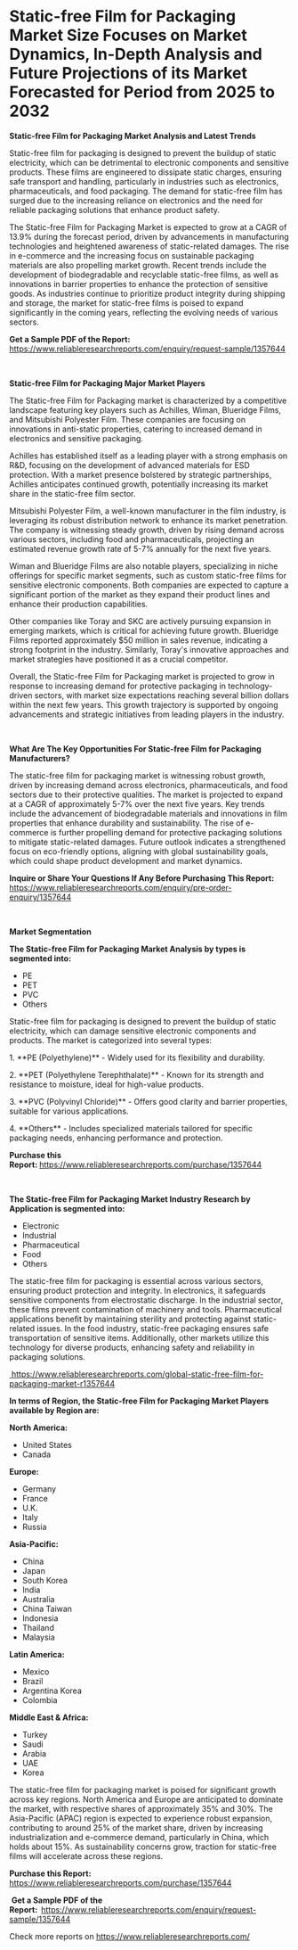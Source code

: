 <p><h1>Static-free Film for Packaging Market Size Focuses on Market Dynamics, In-Depth Analysis and Future Projections of its Market Forecasted for Period from 2025 to 2032</h1></p><p><strong>Static-free Film for Packaging Market Analysis and Latest Trends</strong></p>
<p><p>Static-free film for packaging is designed to prevent the buildup of static electricity, which can be detrimental to electronic components and sensitive products. These films are engineered to dissipate static charges, ensuring safe transport and handling, particularly in industries such as electronics, pharmaceuticals, and food packaging. The demand for static-free film has surged due to the increasing reliance on electronics and the need for reliable packaging solutions that enhance product safety.</p><p>The Static-free Film for Packaging Market is expected to grow at a CAGR of 13.9% during the forecast period, driven by advancements in manufacturing technologies and heightened awareness of static-related damages. The rise in e-commerce and the increasing focus on sustainable packaging materials are also propelling market growth. Recent trends include the development of biodegradable and recyclable static-free films, as well as innovations in barrier properties to enhance the protection of sensitive goods. As industries continue to prioritize product integrity during shipping and storage, the market for static-free films is poised to expand significantly in the coming years, reflecting the evolving needs of various sectors.</p></p>
<p><strong>Get a Sample PDF of the Report:&nbsp;</strong> <a href="https://www.reliableresearchreports.com/enquiry/request-sample/1357644?utm_campaign=2146&utm_medium=2&utm_source=Github&utm_content=ia&utm_term=01022025&utm_id=static-free-film-for-packaging">https://www.reliableresearchreports.com/enquiry/request-sample/1357644</a></p>
<p>&nbsp;</p>
<p><strong>Static-free Film for Packaging Major Market Players</strong></p>
<p><p>The Static-free Film for Packaging market is characterized by a competitive landscape featuring key players such as Achilles, Wiman, Blueridge Films, and Mitsubishi Polyester Film. These companies are focusing on innovations in anti-static properties, catering to increased demand in electronics and sensitive packaging.</p><p>Achilles has established itself as a leading player with a strong emphasis on R&D, focusing on the development of advanced materials for ESD protection. With a market presence bolstered by strategic partnerships, Achilles anticipates continued growth, potentially increasing its market share in the static-free film sector.</p><p>Mitsubishi Polyester Film, a well-known manufacturer in the film industry, is leveraging its robust distribution network to enhance its market penetration. The company is witnessing steady growth, driven by rising demand across various sectors, including food and pharmaceuticals, projecting an estimated revenue growth rate of 5-7% annually for the next five years.</p><p>Wiman and Blueridge Films are also notable players, specializing in niche offerings for specific market segments, such as custom static-free films for sensitive electronic components. Both companies are expected to capture a significant portion of the market as they expand their product lines and enhance their production capabilities.</p><p>Other companies like Toray and SKC are actively pursuing expansion in emerging markets, which is critical for achieving future growth. Blueridge Films reported approximately $50 million in sales revenue, indicating a strong footprint in the industry. Similarly, Toray's innovative approaches and market strategies have positioned it as a crucial competitor.</p><p>Overall, the Static-free Film for Packaging market is projected to grow in response to increasing demand for protective packaging in technology-driven sectors, with market size expectations reaching several billion dollars within the next few years. This growth trajectory is supported by ongoing advancements and strategic initiatives from leading players in the industry.</p></p>
<p>&nbsp;</p>
<p><strong>What Are The Key Opportunities For Static-free Film for Packaging Manufacturers?</strong></p>
<p><p>The static-free film for packaging market is witnessing robust growth, driven by increasing demand across electronics, pharmaceuticals, and food sectors due to their protective qualities. The market is projected to expand at a CAGR of approximately 5-7% over the next five years. Key trends include the advancement of biodegradable materials and innovations in film properties that enhance durability and sustainability. The rise of e-commerce is further propelling demand for protective packaging solutions to mitigate static-related damages. Future outlook indicates a strengthened focus on eco-friendly options, aligning with global sustainability goals, which could shape product development and market dynamics.</p></p>
<p><strong>Inquire or Share Your Questions If Any Before Purchasing This Report:</strong> <a href="https://www.reliableresearchreports.com/enquiry/pre-order-enquiry/1357644?utm_campaign=2146&utm_medium=2&utm_source=Github&utm_content=ia&utm_term=01022025&utm_id=static-free-film-for-packaging">https://www.reliableresearchreports.com/enquiry/pre-order-enquiry/1357644</a></p>
<p>&nbsp;</p>
<p><strong>Market Segmentation</strong></p>
<p><strong>The Static-free Film for Packaging Market Analysis by types is segmented into:</strong></p>
<p><ul><li>PE</li><li>PET</li><li>PVC</li><li>Others</li></ul></p>
<p><p>Static-free film for packaging is designed to prevent the buildup of static electricity, which can damage sensitive electronic components and products. The market is categorized into several types: </p><p>1. **PE (Polyethylene)** - Widely used for its flexibility and durability.</p><p>2. **PET (Polyethylene Terephthalate)** - Known for its strength and resistance to moisture, ideal for high-value products.</p><p>3. **PVC (Polyvinyl Chloride)** - Offers good clarity and barrier properties, suitable for various applications. </p><p>4. **Others** - Includes specialized materials tailored for specific packaging needs, enhancing performance and protection.</p></p>
<p><strong>Purchase this Report:&nbsp;</strong><a href="https://www.reliableresearchreports.com/purchase/1357644?utm_campaign=2146&utm_medium=2&utm_source=Github&utm_content=ia&utm_term=01022025&utm_id=static-free-film-for-packaging">https://www.reliableresearchreports.com/purchase/1357644</a></p>
<p>&nbsp;</p>
<p><strong>The Static-free Film for Packaging Market Industry Research by Application is segmented into:</strong></p>
<p><ul><li>Electronic</li><li>Industrial</li><li>Pharmaceutical</li><li>Food</li><li>Others</li></ul></p>
<p><p>The static-free film for packaging is essential across various sectors, ensuring product protection and integrity. In electronics, it safeguards sensitive components from electrostatic discharge. In the industrial sector, these films prevent contamination of machinery and tools. Pharmaceutical applications benefit by maintaining sterility and protecting against static-related issues. In the food industry, static-free packaging ensures safe transportation of sensitive items. Additionally, other markets utilize this technology for diverse products, enhancing safety and reliability in packaging solutions.</p></p>
<p><a href="https://www.reliableresearchreports.com/global-static-free-film-for-packaging-market-r1357644?utm_campaign=2146&utm_medium=2&utm_source=Github&utm_content=ia&utm_term=01022025&utm_id=static-free-film-for-packaging">&nbsp;https://www.reliableresearchreports.com/global-static-free-film-for-packaging-market-r1357644</a></p>
<p><strong>In terms of Region, the Static-free Film for Packaging Market Players available by Region are:</strong></p>
<p>
    <p> <strong> North America: </strong>
        <ul>
            <li>United States</li>
            <li>Canada</li>
        </ul>
        </p> 
    <p> <strong> Europe: </strong>
        <ul>
            <li>Germany</li>
            <li>France</li>
            <li>U.K.</li>
            <li>Italy</li>
            <li>Russia</li>
        </ul>
        </p> 
    <p> <strong> Asia-Pacific: </strong>
        <ul>
            <li>China</li>
            <li>Japan</li>
            <li>South Korea</li>
            <li>India</li>
            <li>Australia</li>
            <li>China Taiwan</li>
            <li>Indonesia</li>
            <li>Thailand</li>
            <li>Malaysia</li>
        </ul>
        </p> 
    <p> <strong> Latin America: </strong>
        <ul>
            <li>Mexico</li>
            <li>Brazil</li>
            <li>Argentina Korea</li>
            <li>Colombia</li>
        </ul>
        </p> 
    <p> <strong> Middle East & Africa: </strong>
        <ul>
            <li>Turkey</li>
            <li>Saudi</li>
            <li>Arabia</li>
            <li>UAE</li>
            <li>Korea</li>
        </ul>
    </p>
    </p>
<p><p>The static-free film for packaging market is poised for significant growth across key regions. North America and Europe are anticipated to dominate the market, with respective shares of approximately 35% and 30%. The Asia-Pacific (APAC) region is expected to experience robust expansion, contributing to around 25% of the market share, driven by increasing industrialization and e-commerce demand, particularly in China, which holds about 15%. As sustainability concerns grow, traction for static-free films will accelerate across these regions.</p></p>
<p><strong>Purchase this Report: </strong><a href="https://www.reliableresearchreports.com/purchase/1357644?utm_campaign=2146&utm_medium=2&utm_source=Github&utm_content=ia&utm_term=01022025&utm_id=static-free-film-for-packaging">https://www.reliableresearchreports.com/purchase/1357644</a></p>
<p>&nbsp;<strong>Get a Sample PDF of the Report:&nbsp;&nbsp;</strong><a href="https://www.reliableresearchreports.com/enquiry/request-sample/1357644?utm_campaign=2146&utm_medium=2&utm_source=Github&utm_content=ia&utm_term=01022025&utm_id=static-free-film-for-packaging">https://www.reliableresearchreports.com/enquiry/request-sample/1357644</a></p>
<p><strong></strong></p>
<p>Check more reports on <a href="https://www.reliableresearchreports.com/?utm_campaign=2146&utm_medium=2&utm_source=Github&utm_content=ia&utm_term=01022025&utm_id=static-free-film-for-packaging">https://www.reliableresearchreports.com/</a></p>